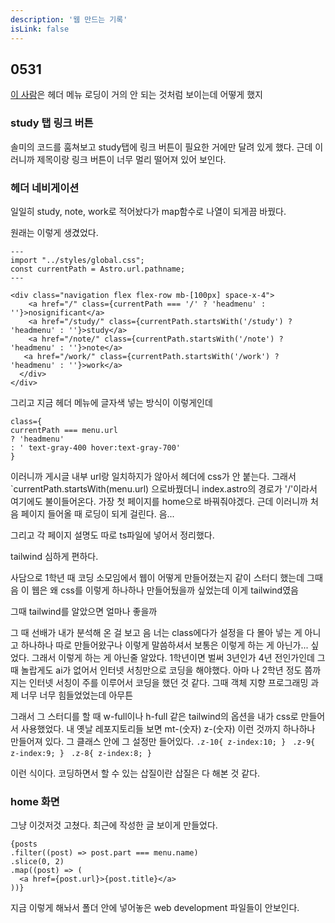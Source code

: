 ```yaml
---
description: '웹 만드는 기록'
isLink: false
---
```


## 0531

[이 사람](https://bepyan.me/)은 헤더 메뉴 로딩이 거의 안 되는 것처럼 보이는데 어떻게 했지

### study 탭 링크 버튼

솔미의 코드를 훔쳐보고 study탭에 링크 버튼이 필요한 거에만 달려 있게 했다.
근데 이러니까 제목이랑 링크 버튼이 너무 멀리 떨어져 있어 보인다.

### 헤더 네비게이션

일일히 study, note, work로 적어놨다가 map함수로 나열이 되게끔 바꿨다.

원래는 이렇게 생겼었다.

```
---
import "../styles/global.css";
const currentPath = Astro.url.pathname;
---

<div class="navigation flex flex-row mb-[100px] space-x-4">
    <a href="/" class={currentPath === '/' ? 'headmenu' : ''}>nosignificant</a>
    <a href="/study/" class={currentPath.startsWith('/study') ? 'headmenu' : ''}>study</a>
    <a href="/note/" class={currentPath.startsWith('/note') ? 'headmenu' : ''}>note</a>
   <a href="/work/" class={currentPath.startsWith('/work') ? 'headmenu' : ''}>work</a>
  </div>
</div>

```

그리고 지금 헤더 메뉴에 글자색 넣는 방식이 이렇게인데

```
class={
currentPath === menu.url
? 'headmenu'
: ' text-gray-400 hover:text-gray-700'
}
```

이러니까 게시글 내부 url랑 일치하지가 않아서 헤더에 css가 안 붙는다.
그래서 `currentPath.startsWith(menu.url) 으로바꿨더니 index.astro의 경로가 '/'이라서 여기에도 불이들어온다. 가장 첫 페이지를 home으로 바꿔줘야겠다.
근데 이러니까 처음 페이지 들어올 때 로딩이 되게 걸린다. 음...

그리고 각 페이지 설명도 따로 ts파일에 넣어서 정리했다.

tailwind 심하게 편하다.

사담으로 1학년 때 코딩 소모임에서 웹이 어떻게 만들어졌는지 같이 스터디 했는데 그때 음 이 웹은 왜 css를 이렇게 하나하나 만들어뒀을까 싶었는데 이게 tailwind였음

그때 tailwind를 알았으면 얼마나 좋을까

그 때 선배가 내가 분석해 온 걸 보고 음 너는 class에다가 설정을 다 몰아 넣는 게 아니고 하나하나 따로 만들어왔구나 이렇게 말씀하셔서 보통은 이렇게 하는 게 아닌가... 싶었다. 그래서 이렇게 하는 게 아닌줄 알았다. 1학년이면 벌써 3년인가 4년 전인가인데 그 때 놀랍게도 ai가 없어서 인터넷 서칭만으로 코딩을 해야했다. 아마 나 2학년 정도 쯤까지는 인터넷 서칭이 주를 이루어서 코딩을 했던 것 같다. 그때 객체 지향 프로그래밍 과제 너무 너무 힘들었었는데 아무튼

그래서 그 스터디를 할 때 w-full이나 h-full 같은 tailwind의 옵션을 내가 css로 만들어서 사용했었다. 내 옛날 레포지토리들 보면 mt-(숫자) z-(숫자) 이런 것까지 하나하나 만들어져 있다. 그 클래스 안에 그 설정만 들어있다. `.z-10{
    z-index:10;
}`
`
.z-9{
    z-index:9;
}`
`
.z-8{
    z-index:8;
}`

이런 식이다. 코딩하면서 할 수 있는 삽질이란 삽질은 다 해본 것 같다.

### home 화면

그냥 이것저것 고쳤다.
최근에 작성한 글 보이게 만들었다.

```
{posts
.filter((post) => post.part === menu.name)
.slice(0, 2)
.map((post) => (
  <a href={post.url}>{post.title}</a>
))}
```

지금 이렇게 해놔서 폴더 안에 넣어놓은 web development 파일들이 안보인다.
